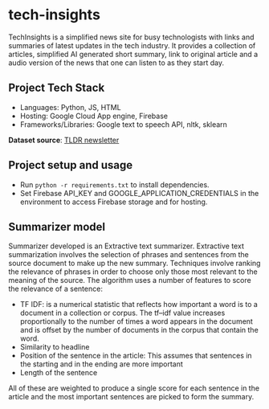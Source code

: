 # tech-insights

TechInsights is a simplified news site for busy technologists with links and summaries of latest
 updates in the tech industry. It provides a collection of articles,
simplified AI generated short summary, link to original article and a audio version of the news that one can listen to as they start day. 

## Project Tech Stack

* Languages: Python, JS, HTML
* Hosting: Google Cloud App engine, Firebase
* Frameworks/Libraries: Google text to speech API, nltk, sklearn
 
**Dataset source**: [TLDR newsletter](https://www.tldrnewsletter.com)

## Project setup and usage

* Run `python -r requirements.txt` to install dependencies.
* Set Firebase API_KEY and GOOGLE_APPLICATION_CREDENTIALS in the environment to access Firebase
 storage and for hosting. 
 
## Summarizer model

Summarizer developed is an Extractive text summarizer. Extractive text summarization involves the selection of phrases and sentences from the source document to make up the new summary. Techniques involve ranking the relevance of phrases in order to choose only those most relevant to the meaning of the source.
The algorithm uses a number of features to score the relevance of a sentence:

* TF IDF: is a numerical statistic that reflects how important a word is to a document in a
 collection or corpus. The tf–idf value increases proportionally to the number of times a word appears in the document and is offset by the number of documents in the corpus that contain the word.
* Similarity to headline
* Position of the sentence in the article: This assumes that sentences in the starting and in the
 ending are more important
* Length of the sentence

All of these are weighted to produce a single score for each sentence in the article and the most important sentences are picked to form the summary.
